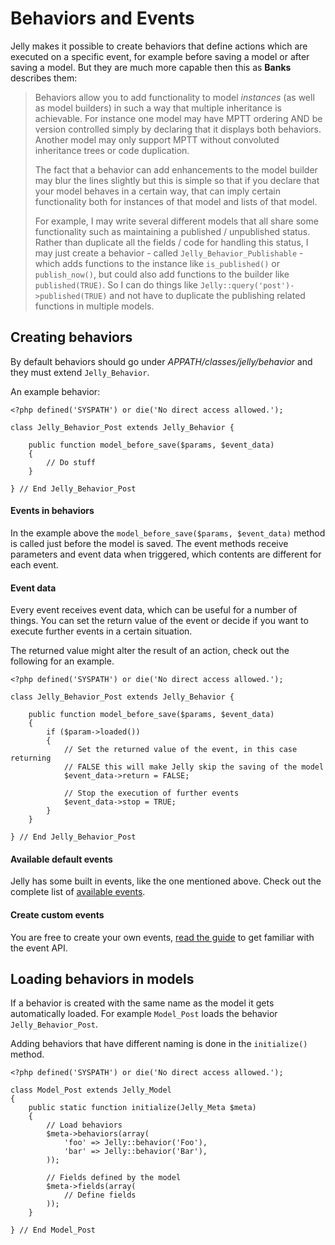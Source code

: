 # Behaviors and Events

Jelly makes it possible to create behaviors that define actions which are executed on a specific event, for example before saving a model or after saving a model. But they are much more capable then this as **Banks** describes them:

> Behaviors allow you to add functionality to model _instances_ (as well as model builders) in such a way that multiple inheritance is achievable. For instance one model may have MPTT ordering AND be version controlled simply by declaring that it displays both behaviors. Another model may only support MPTT without convoluted inheritance trees or code duplication.
>
> The fact that a behavior can add enhancements to the model builder may blur the lines slightly but this is simple so that if you declare that your model behaves in a certain way, that can imply certain functionality both for instances of that model and lists of that model.
>
> For example, I may write several different models that all share some functionality such as maintaining a published / unpublished status. Rather than duplicate all the fields / code for handling this status, I may just create a behavior - called `Jelly_Behavior_Publishable` - which adds functions to the instance like `is_published()` or `publish_now()`, but could also add functions to the builder like `published(TRUE)`. So I can do things like `Jelly::query('post')->published(TRUE)` and not have to duplicate the publishing related functions in multiple models.

## Creating behaviors

By default behaviors should go under *APPATH/classes/jelly/behavior* and they must extend `Jelly_Behavior`.

An example behavior:

	<?php defined('SYSPATH') or die('No direct access allowed.');

	class Jelly_Behavior_Post extends Jelly_Behavior {

		public function model_before_save($params, $event_data)
		{
			// Do stuff
		}

	} // End Jelly_Behavior_Post

#### Events in behaviors

In the example above the `model_before_save($params, $event_data)` method is called just before the model is saved.
The event methods receive parameters and event data when triggered, which contents are different for each event.

#### Event data

Every event receives event data, which can be useful for a number of things. You can set the return value of the event
or decide if you want to execute further events in a certain situation.

The returned value might alter the result of an action, check out the following for an example.

	<?php defined('SYSPATH') or die('No direct access allowed.');

	class Jelly_Behavior_Post extends Jelly_Behavior {

		public function model_before_save($params, $event_data)
		{
			if ($param->loaded())
			{
				// Set the returned value of the event, in this case returning
				// FALSE this will make Jelly skip the saving of the model
				$event_data->return = FALSE;

				// Stop the execution of further events
				$event_data->stop = TRUE;
			}
		}

	} // End Jelly_Behavior_Post

#### Available default events

Jelly has some built in events, like the one mentioned above. Check out the complete list of [available events](behaviors/events).

#### Create custom events

You are free to create your own events, [read the guide](behaviors/custom-events) to get familiar with the event API.


## Loading behaviors in models

If a behavior is created with the same name as the model it gets automatically loaded. For example `Model_Post` loads the behavior `Jelly_Behavior_Post`.

Adding behaviors that have different naming is done in the `initialize()` method.

	<?php defined('SYSPATH') or die('No direct access allowed.');

	class Model_Post extends Jelly_Model
	{
		public static function initialize(Jelly_Meta $meta)
		{
			// Load behaviors
			$meta->behaviors(array(
				'foo' => Jelly::behavior('Foo'),
				'bar' => Jelly::behavior('Bar'),
			));

			// Fields defined by the model
			$meta->fields(array(
				// Define fields
			));
		}

	} // End Model_Post